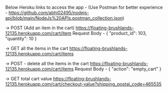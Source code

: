 Below Heroku links to access the app - (Use Postman for better experience - https://github.com/abhi02495/nodejs-api/blob/main/NodeJs%20APIs.postman_collection.json)

-> POST (Add an item in the cart)
https://floating-brushlands-12135.herokuapp.com/cart/item 
Request Body - 
{
  "product_id": 103,
  "quantity": 10
}


-> GET all the items in the cart
https://floating-brushlands-12135.herokuapp.com/cart/items



-> POST - delete all the items in the cart
https://floating-brushlands-12135.herokuapp.com/cart/items
Request Body - 
{
  "action": "empty_cart"
}


-> GET total cart value 
https://floating-brushlands-12135.herokuapp.com/cart/checkout-value?shipping_postal_code=465535
